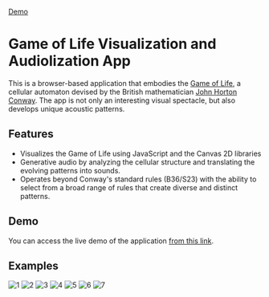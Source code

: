 [Demo](https://rawgit.com/dominikwinter/goljs/master/index.html)

# Game of Life Visualization and Audiolization App

This is a browser-based application that embodies the [Game of Life](https://en.wikipedia.org/wiki/Conway%27s_Game_of_Life), a cellular automaton devised by the British mathematician [John Horton Conway](https://en.wikipedia.org/wiki/John_Horton_Conway). The app is not only an interesting visual spectacle, but also develops unique acoustic patterns.

## Features

- Visualizes the Game of Life using JavaScript and the Canvas 2D libraries
- Generative audio by analyzing the cellular structure and translating the evolving patterns into sounds.
- Operates beyond Conway's standard rules (B36/S23) with the ability to select from a broad range of rules that create diverse and distinct patterns.

## Demo

You can access the live demo of the application [from this link](https://rawgit.com/dominikwinter/goljs/master/index.html).


## Examples

![1](https://rawgit.com/dominikwinter/goljs/master/examples/1.png)
![2](https://rawgit.com/dominikwinter/goljs/master/examples/2.png)
![3](https://rawgit.com/dominikwinter/goljs/master/examples/3.png)
![4](https://rawgit.com/dominikwinter/goljs/master/examples/4.png)
![5](https://rawgit.com/dominikwinter/goljs/master/examples/5.png)
![6](https://rawgit.com/dominikwinter/goljs/master/examples/6.png)
![7](https://rawgit.com/dominikwinter/goljs/master/examples/7.png)
